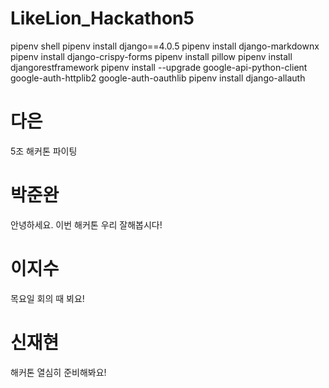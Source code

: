 
# LikeLion_Hackathon5 
pipenv shell
pipenv install django==4.0.5
pipenv install django-markdownx
pipenv install django-crispy-forms
pipenv install pillow
pipenv install djangorestframework
pipenv install --upgrade google-api-python-client google-auth-httplib2 google-auth-oauthlib
pipenv install django-allauth

# 다은
5조 해커톤 파이팅

# 박준완 
안녕하세요. 이번 해커톤 우리 잘해봅시다!

# 이지수
목요일 회의 때 뵈요!

# 신재현
해커톤 열심히 준비해봐요!

